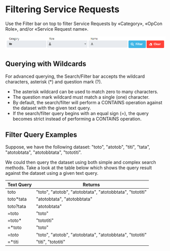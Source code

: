 # Filtering Service Requests

Use the Filter bar on top to filter Service Requests by «Category», «OpCon Role», and/or «Service Request name».

![Self Service Filtering Options](../../../Resources/Images/SM/Filtering-Service-Requests_new.png "Self Service Filtering Options")

## Querying with Wildcards

For advanced querying, the Search/Filter bar accepts the wildcard characters, asterisk (\*) and question mark (?).

- The asterisk wildcard can be used to match zero to many characters.
- The question mark wildcard must match a single (one) character.
- By default, the search/filter will perform a CONTAINS operation against the dataset with the given text query.
- If the search/filter query begins with an equal sign (=), the query becomes strict instead of performing a CONTAINS operation.

## Filter Query Examples

Suppose, we have the following dataset: "toto", "atotob", "titi", "tata", "atotobtata", "atotobbtata", "tototiti".

We could then query the dataset using both simple and complex search methods. Take a look at the table below which shows the query result against the dataset using a given text query.

|Text Query|Returns|
|--- |--- |
|toto|"toto", "atotob", "atotobtata", "atotobbtata", "tototiti"|
|toto*tata|"atotobtata", "atotobbtata"|
|toto?tata|"atotobtata"|
|=toto|"toto"|
|=toto*|"tototiti"|
|=*toto|"toto"|
|=*toto*|"toto", "atotob", "atotobtata", "atotobbtata", "tototiti"|
|=*titi|"titi", "tototiti"|
